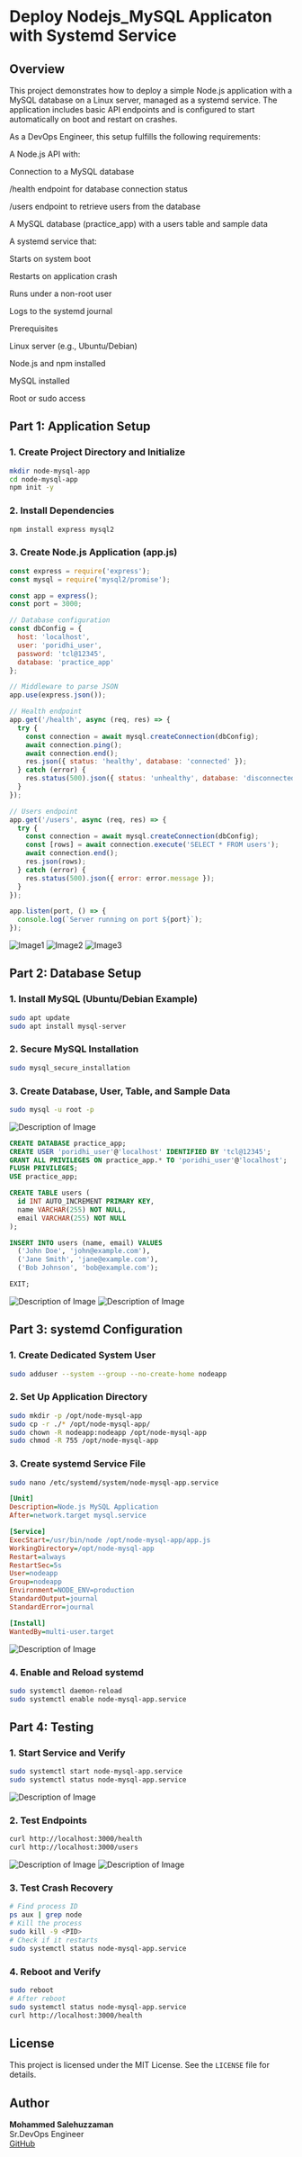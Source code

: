 # Deploy Nodejs_MySQL Applicaton with Systemd Service


## Overview
This project demonstrates how to deploy a simple Node.js application with a MySQL database on a Linux server, managed as a systemd service. The application includes basic API endpoints and is configured to start automatically on boot and restart on crashes.

As a DevOps Engineer, this setup fulfills the following requirements:

A Node.js API with:

Connection to a MySQL database

/health endpoint for database connection status

/users endpoint to retrieve users from the database

A MySQL database (practice_app) with a users table and sample data

A systemd service that:

Starts on system boot

Restarts on application crash

Runs under a non-root user

Logs to the systemd journal

Prerequisites

Linux server (e.g., Ubuntu/Debian)

Node.js and npm installed

MySQL installed

Root or sudo access



## Part 1: Application Setup

### 1. Create Project Directory and Initialize

```bash
mkdir node-mysql-app
cd node-mysql-app
npm init -y
```

### 2. Install Dependencies

```bash
npm install express mysql2
```

### 3. Create Node.js Application (app.js)

```javascript
const express = require('express');
const mysql = require('mysql2/promise');

const app = express();
const port = 3000;

// Database configuration
const dbConfig = {
  host: 'localhost',
  user: 'poridhi_user',
  password: 'tcl@12345',
  database: 'practice_app'
};

// Middleware to parse JSON
app.use(express.json());

// Health endpoint
app.get('/health', async (req, res) => {
  try {
    const connection = await mysql.createConnection(dbConfig);
    await connection.ping();
    await connection.end();
    res.json({ status: 'healthy', database: 'connected' });
  } catch (error) {
    res.status(500).json({ status: 'unhealthy', database: 'disconnected', error: error.message });
  }
});

// Users endpoint
app.get('/users', async (req, res) => {
  try {
    const connection = await mysql.createConnection(dbConfig);
    const [rows] = await connection.execute('SELECT * FROM users');
    await connection.end();
    res.json(rows);
  } catch (error) {
    res.status(500).json({ error: error.message });
  }
});

app.listen(port, () => {
  console.log(`Server running on port ${port}`);
});
```
![Image1](https://github.com/cloudybdone/Deploy_Nodejs_MySQL_App/blob/main/Screenshot%20from%202025-03-30%2010-09-38.png)
![Image2](https://github.com/cloudybdone/Deploy_Nodejs_MySQL_App/blob/main/Screenshot%20from%202025-03-30%2010-10-34.png)
![Image3](https://github.com/cloudybdone/Deploy_Nodejs_MySQL_App/blob/main/Screenshot%20from%202025-03-30%2010-11-04.png)

## Part 2: Database Setup

### 1. Install MySQL (Ubuntu/Debian Example)

```bash
sudo apt update
sudo apt install mysql-server
```

### 2. Secure MySQL Installation

```bash
sudo mysql_secure_installation
```

### 3. Create Database, User, Table, and Sample Data

```bash
sudo mysql -u root -p
```
![Description of Image](https://github.com/cloudybdone/Deploy_Nodejs_MySQL_App/blob/main/Screenshot%20from%202025-03-30%2010-13-12.png)

```sql
CREATE DATABASE practice_app;
CREATE USER 'poridhi_user'@'localhost' IDENTIFIED BY 'tcl@12345';
GRANT ALL PRIVILEGES ON practice_app.* TO 'poridhi_user'@'localhost';
FLUSH PRIVILEGES;
USE practice_app;

CREATE TABLE users (
  id INT AUTO_INCREMENT PRIMARY KEY,
  name VARCHAR(255) NOT NULL,
  email VARCHAR(255) NOT NULL
);

INSERT INTO users (name, email) VALUES
  ('John Doe', 'john@example.com'),
  ('Jane Smith', 'jane@example.com'),
  ('Bob Johnson', 'bob@example.com');

EXIT;
```
![Description of Image](https://github.com/cloudybdone/Deploy_Nodejs_MySQL_App/blob/main/Screenshot%20from%202025-03-30%2010-14-12.png)
![Description of Image](https://github.com/cloudybdone/Deploy_Nodejs_MySQL_App/blob/main/Screenshot%20from%202025-03-30%2010-16-00.png)



## Part 3: systemd Configuration

### 1. Create Dedicated System User

```bash
sudo adduser --system --group --no-create-home nodeapp
```

### 2. Set Up Application Directory

```bash
sudo mkdir -p /opt/node-mysql-app
sudo cp -r ./* /opt/node-mysql-app/
sudo chown -R nodeapp:nodeapp /opt/node-mysql-app
sudo chmod -R 755 /opt/node-mysql-app
```

### 3. Create systemd Service File

```bash
sudo nano /etc/systemd/system/node-mysql-app.service
```

```ini
[Unit]
Description=Node.js MySQL Application
After=network.target mysql.service

[Service]
ExecStart=/usr/bin/node /opt/node-mysql-app/app.js
WorkingDirectory=/opt/node-mysql-app
Restart=always
RestartSec=5s
User=nodeapp
Group=nodeapp
Environment=NODE_ENV=production
StandardOutput=journal
StandardError=journal

[Install]
WantedBy=multi-user.target
```
![Description of Image](https://github.com/cloudybdone/Deploy_Nodejs_MySQL_App/blob/main/Screenshot%20from%202025-03-30%2010-16-42.png)

### 4. Enable and Reload systemd

```bash
sudo systemctl daemon-reload
sudo systemctl enable node-mysql-app.service
```

## Part 4: Testing

### 1. Start Service and Verify

```bash
sudo systemctl start node-mysql-app.service
sudo systemctl status node-mysql-app.service
```
![Description of Image](https://github.com/cloudybdone/Deploy_Nodejs_MySQL_App/blob/main/Screenshot%20from%202025-03-30%2010-17-23.png)

### 2. Test Endpoints

```bash
curl http://localhost:3000/health
curl http://localhost:3000/users
```
![Description of Image](https://github.com/cloudybdone/Deploy_Nodejs_MySQL_App/blob/main/Screenshot%20from%202025-03-30%2010-18-58.png)
![Description of Image](https://github.com/cloudybdone/Deploy_Nodejs_MySQL_App/blob/main/Screenshot%20from%202025-03-30%2010-19-11.png)


### 3. Test Crash Recovery

```bash
# Find process ID
ps aux | grep node
# Kill the process
sudo kill -9 <PID>
# Check if it restarts
sudo systemctl status node-mysql-app.service
```

### 4. Reboot and Verify

```bash
sudo reboot
# After reboot
sudo systemctl status node-mysql-app.service
curl http://localhost:3000/health
```
## License

This project is licensed under the MIT License. See the `LICENSE` file for details.


## Author

**Mohammed Salehuzzaman**\
 Sr.DevOps Engineer\
[GitHub](https://github.com/cloudybdone)
